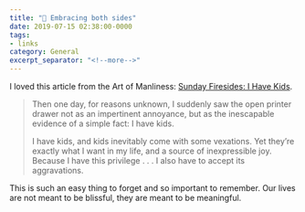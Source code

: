 ```yaml
---
title: "🔗 Embracing both sides"
date: 2019-07-15 02:38:00-0000
tags:
- links
category: General
excerpt_separator: "<!--more-->"
---
```


I loved this article from the Art of Manliness: [Sunday Firesides: I Have Kids](https://www.artofmanliness.com/articles/sunday-firesides-i-have-kids/).

> Then one day, for reasons unknown, I suddenly saw the open printer drawer not as an impertinent annoyance, but as the inescapable evidence of a simple fact: I have kids.   
> 
> I have kids, and kids inevitably come with some vexations. Yet they’re exactly what I want in my life, and a source of inexpressible joy. Because I have this privilege . . . I also have to accept its aggravations.

<!--more-->

This is such an easy thing to forget and so important to remember. Our lives are not meant to be blissful, they are meant to be meaningful.